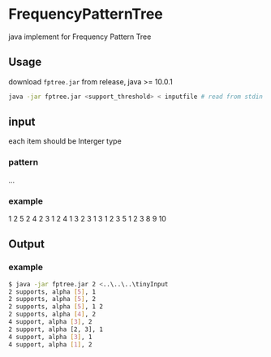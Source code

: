 # FrequencyPatternTree

java implement for Frequency Pattern Tree

## Usage

download `fptree.jar` from release, java >= 10.0.1

```bash
java -jar fptree.jar <support_threshold> < inputfile # read from stdin
```

## input

each item should be Interger type

### pattern

<set1>
<set2>
...
<setn>

### example

1 2 5
2 4
2 3
1 2 4
1 3
2 3
1 3
1 2 3 5
1 2 3
8
9
10

## Output

### example

```bash
$ java -jar fptree.jar 2 <..\..\..\tinyInput    
2 supports, alpha [5], 1                        
2 supports, alpha [5], 2                        
2 supports, alpha [5], 1 2                      
2 supports, alpha [4], 2                        
4 support, alpha [3], 2                         
2 support, alpha [2, 3], 1                      
4 support, alpha [3], 1                         
4 support, alpha [1], 2     
```                    